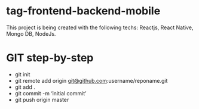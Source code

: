 # tag-frontend-backend-mobile
This project is being created with the following techs: Reactjs, React Native, Mongo DB, NodeJs.

# GIT step-by-step
- git init
- git remote add origin git@github.com:username/reponame.git
- git add .
- git commit -m ‘initial commit’
- git push origin master
